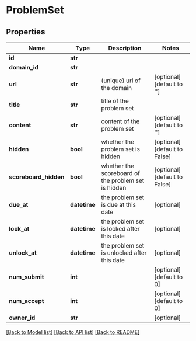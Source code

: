 # ProblemSet

## Properties
Name | Type | Description | Notes
------------ | ------------- | ------------- | -------------
**id** | **str** |  | 
**domain_id** | **str** |  | 
**url** | **str** | (unique) url of the domain | [optional] [default to '']
**title** | **str** | title of the problem set | 
**content** | **str** | content of the problem set | [optional] [default to '']
**hidden** | **bool** | whether the problem set is hidden | [optional] [default to False]
**scoreboard_hidden** | **bool** | whether the scoreboard of the problem set is hidden | [optional] [default to False]
**due_at** | **datetime** | the problem set is due at this date | [optional] 
**lock_at** | **datetime** | the problem set is locked after this date | [optional] 
**unlock_at** | **datetime** | the problem set is unlocked after this date | [optional] 
**num_submit** | **int** |  | [optional] [default to 0]
**num_accept** | **int** |  | [optional] [default to 0]
**owner_id** | **str** |  | [optional] 

[[Back to Model list]](../README.md#documentation-for-models) [[Back to API list]](../README.md#documentation-for-api-endpoints) [[Back to README]](../README.md)

